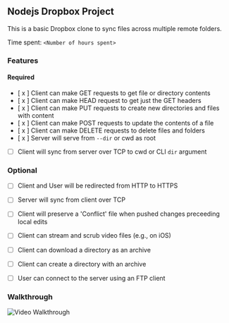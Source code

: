 ## Nodejs Dropbox Project

This is a basic Dropbox clone to sync files across multiple remote folders.

Time spent: `<Number of hours spent>`

### Features

#### Required

- [ x ] Client can make GET requests to get file or directory contents
- [ x ] Client can make HEAD request to get just the GET headers 
- [ x ] Client can make PUT requests to create new directories and files with content
- [ x ] Client can make POST requests to update the contents of a file
- [ x ] Client can make DELETE requests to delete files and folders
- [ x ] Server will serve from `--dir` or cwd as root
- [ ] Client will sync from server over TCP to cwd or CLI `dir` argument

### Optional

- [ ] Client and User will be redirected from HTTP to HTTPS
- [ ] Server will sync from client over TCP
- [ ] Client will preserve a 'Conflict' file when pushed changes preceeding local edits
- [ ] Client can stream and scrub video files (e.g., on iOS)
- [ ] Client can download a directory as an archive
- [ ] Client can create a directory with an archive
- [ ] User can connect to the server using an FTP client


### Walkthrough

![Video Walkthrough]()

